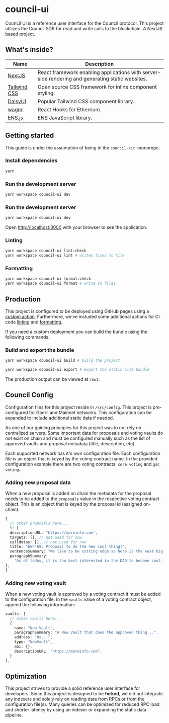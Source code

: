 # council-ui

Council UI is a reference user interface for the Council protocol. This project utilizes the Council SDK for read and write calls to the blockchain. A NextJS based project.

## What's inside?

| Name                                                        | Description                                                                                      |
| ----------------------------------------------------------- | ------------------------------------------------------------------------------------------------ |
| [NextJS](https://github.com/vercel/next.js/)                | React framework enabling applications with server-side rendering and generating static websites. |
| [Tailwind CSS](https://github.com/tailwindlabs/tailwindcss) | Open source CSS framework for inline component styling.                                          |
| [DaisyUI](https://github.com/saadeghi/daisyui)              | Popular Tailwind CSS component library.                                                          |
| [wagmi](https://github.com/wagmi-dev/wagmi)                 | React Hooks for Ethereum.                                                                        |
| [ENS.js](https://github.com/ensdomains/ensjs-v3)            | ENS JavaScript library.                                                                          |

## Getting started

This guide is under the assumption of being in the `council-kit `monorepo.

### Install dependencies

```bash
yarn
```

### Run the development server

```bash
yarn workspace council-ui dev
```

### Run the development server

```bash
yarn workspace council-ui dev
```

Open [http://localhost:3000](http://localhost:3000) with your browser to see the application.

### Linting

```bash
yarn workspace council-ui lint:check
yarn workspace council-ui lint # writes fixes to file
```

### Formatting

```bash
yarn workspace council-ui format:check
yarn workspace council-ui format # write to files
```

## Production

This project is configured to be deployed using GitHub pages using a [custom action](https://github.com/delvtech/council-kit/blob/main/.github/workflows/gh-pages-council.yml). Furthermore, we've included some additional actions for CI code [linting](https://github.com/delvtech/council-kit/blob/main/.github/workflows/lint.yml) and [formatting](https://github.com/delvtech/council-kit/blob/main/.github/workflows/format.yml).

If you need a custom deployment you can build the bundle using the following commands.

### Build and export the bundle

```bash
yarn workspace council-ui build # build the project

yarn workspace council-ui export # export the static site bundle
```

The production output can be viewed at `/out`.

## Council Config

Configuration files for this project reside in `/src/config`. This project is pre-configured for Goerli and Mainnet networks. This configuration can be expanded to include additional static data if needed.

As one of our guiding principles for this project was to not rely on centralized servers. Some important data for proposals and voting vaults do not exist on chain and must be configured manually such as the list of approved vaults and proposal metadata (title, description, etc).

Each supported network has it's own configuration file. Each configuration file is an object that is keyed by the voting contract name. In the provided configuration example there are two voting contracts: `core voting` and `gsc voting`.

### Adding new proposal data

When a new proposal is added on chain the metadata for the proposal needs to be added to the `proposals` value in the respective voting contract object. This is an object that is keyed by the proposal id (assigned on-chain).

```ts
{
  // other proposals here...
  5: {
  descriptionURL: "https://moreinfo.com",
  targets: [], // not used for now
  calldatas: [], // not used for now
  title: "EGP-69: Proposal to do the new cool thing!",
  sentenceSummary: "We like to be cutting edge so here is the next big thing.",
  paragraphSummary:
    "As of today, it is the best interested in the DAO to become cool. This proposal will achieve making is cool again...",
},
}
```

### Adding new voting vault

When a new voting vault is approved by a voting contract it must be added to the configuration file. In the `vaults` value of a voting contract object, append the following information:

```ts
vaults: [
  // other vaults here...
  {
    name: "New Vault",
    paragraphSummary: "A New Vault that does the approved thing...",
    address: "0x...",
    type: "NewVault",
    abi: {},
    descriptionURL: "https://moreinfo.com",
  }
],
```

## Optimization

This project strives to provide a solid reference user interface for developers. Since this project is designed to be **forked**, we did not integrate any indexers and solely rely on reading data from RPCs or from the configuration file(s). Many queries can be optimized for reduced RPC load and shorter latency by using an indexer or expanding the static data pipeline.
